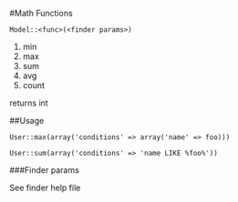 #Math Functions

	Model::<func>(<finder params>)

1. min
2. max
3. sum
4. avg
5. count

returns int


##Usage

	User::max(array('conditions' => array('name' => foo)))
	
	User::sum(array('conditions' => 'name LIKE %foo%'))
	
###Finder params

See finder help file



